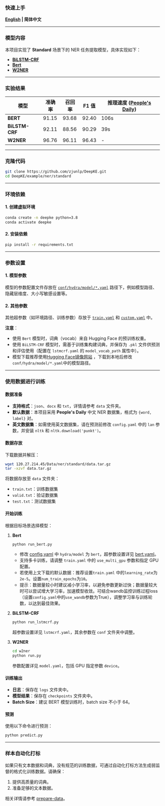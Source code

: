 ### 快速上手

<p align="left">
    <b><a href="https://github.com/zjunlp/DeepKE/blob/main/example/ner/standard/README.md">English</a> | 简体中文</b>
</p>

---

### 模型内容

本项目实现了 **Standard** 场景下的 NER 任务提取模型，具体实现如下：
- [**BiLSTM-CRF**](https://github.com/zjunlp/DeepKE/blob/main/src/deepke/name_entity_re/standard/models/BiLSTM_CRF.py)  
- [**Bert**](https://github.com/zjunlp/DeepKE/blob/main/src/deepke/name_entity_re/standard/models/InferBert.py)  
- [**W2NER**](https://github.com/zjunlp/DeepKE/blob/main/src/deepke/name_entity_re/standard/w2ner)  

---

### 实验结果

| 模型         | 准确率   | 召回率   | F1 值  | 推理速度 ([People's Daily](https://github.com/OYE93/Chinese-NLP-Corpus/tree/master/NER/People's%20Daily)) |
|--------------|----------|----------|--------|---------------------------------------------------------------------------------------------------------|
| **BERT**     | 91.15    | 93.68    | 92.40  | 106s                                                                                                    |
| **BiLSTM-CRF** | 92.11    | 88.56    | 90.29  | 39s                                                                                                     |
| **W2NER**    | 96.76    | 96.11    | 96.43  | -                                                                                                       |

---

### 克隆代码

```bash
git clone https://github.com/zjunlp/DeepKE.git
cd DeepKE/example/ner/standard
```

---

### 环境依赖

#### 1. 创建虚拟环境
```bash
conda create -n deepke python=3.8
conda activate deepke
```

#### 2. 安装依赖
```bash
pip install -r requirements.txt
```

---

### 参数设置

#### 1. 模型参数
模型的参数配置文件存放在 [`conf/hydra/model/*.yaml`](https://github.com/zjunlp/DeepKE/tree/main/example/ner/standard/conf/hydra/model) 路径下，例如模型路径、隐藏层维度、大小写敏感设置等。

#### 2. 其他参数
其他超参数（如环境路径、训练参数）存放于 [`train.yaml`](https://github.com/zjunlp/DeepKE/tree/main/example/ner/standard/conf/train.yaml) 和 [`custom.yaml`](https://github.com/zjunlp/DeepKE/tree/main/example/ner/standard/conf/custom.yaml) 中。

**注意**： 
- 使用 `Bert` 模型时，词典（vocab）来自 Hugging Face 的预训练权重。
- 使用 `BiLSTM-CRF` 模型时，需基于训练集构建词典，并保存为 `.pkl` 文件供预测和评估使用（配置在 `lstmcrf.yaml` 的 `model_vocab_path` 属性中）。
- 模型下载推荐使用[Hugging Face镜像网站](https://hf-mirror.com/) ，下载到本地后修改`conf/hydra/model/*.yaml`中的模型路径。

---

### 使用数据进行训练

#### 数据准备
- **支持格式**：`json`、`docx` 和 `txt`，详情请参考 `data` 文件夹。
- **默认数据**：本项目采用 **People's Daily** 中文 NER 数据集，格式为 `{word, label}` 对。  
- **英文数据集**：如需使用英文数据集，请在预测前修改 `config.yaml` 中的 `lan` 参数，并安装 `nltk` 和 `nltk.download('punkt')`。

#### 数据存放
下载数据并解压：
```bash
wget 120.27.214.45/Data/ner/standard/data.tar.gz
tar -xzvf data.tar.gz
```
将数据存放至 `data` 文件夹：
- `train.txt`：训练数据集  
- `valid.txt`：验证数据集  
- `test.txt`：测试数据集  

#### 开始训练
根据目标场景选择模型：
1. **Bert**  
   ```bash
   python run_bert.py
   ```  
   - 修改 [config.yaml](https://github.com/zjunlp/DeepKE/blob/main/example/ner/standard/conf/config.yaml) 中 `hydra/model` 为 `bert`，超参数设置详见 [bert.yaml](https://github.com/zjunlp/DeepKE/blob/main/example/ner/standard/conf/hydra/model/bert.yaml)。
   - 支持多卡训练，请调整 `train.yaml` 中的 `use_multi_gpu` 参数和指定 GPU 配置。
   - 若使用上文下载的默认数据：推荐设置`train.yaml` 中的`learning_rate`为`2e-5`。设置`num_train_epochs`为`10`。
   - 提示：数据量较小时建议减小学习率，以避免参数更新过快；数据量较大时可以尝试增大学习率，加速模型收敛。可结合wandb监控训练过程loss（设置`config.yaml`中的`use_wandb`参数为True），调整学习率与训练轮数，以达到最佳效果。

2. **BiLSTM-CRF**  
   ```bash
   python run_lstmcrf.py
   ```  
   超参数设置详见 `lstmcrf.yaml`，其余参数在 `conf` 文件夹中调整。

3. **W2NER**  
   ```bash
   cd w2ner
   python run.py
   ```  
   参数配置详见 `model.yaml`，包括 GPU 指定参数 `device`。

#### 训练输出
- **日志**：保存在 `logs` 文件夹中。  
- **模型结果**：保存在 `checkpoints` 文件夹中。  
- **Batch Size**：建议 BERT 模型训练时，batch size 不小于 64。

#### 预测
使用以下命令进行预测：
```bash
python predict.py
```

---

### 样本自动化打标

如果只有文本数据和词典，没有规范的训练数据，可通过自动化打标方法生成弱监督的格式化训练数据。请确保：
1. 提供高质量的词典。  
2. 准备足够的文本数据。

相关详情请参考 [prepare-data](https://github.com/zjunlp/DeepKE/blob/main/example/ner/prepare-data/README.md)。